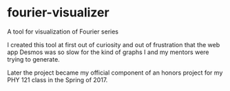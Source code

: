 # fourier-visualizer
A tool for visualization of Fourier series

I created this tool at first out of curiosity and out of frustration that the web app
Desmos was so slow for the kind of graphs I and my mentors were trying to generate.

Later the project became my official component of an honors project for my PHY 121
class in the Spring of 2017.

